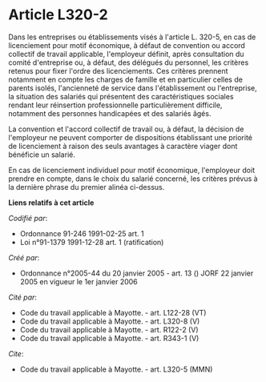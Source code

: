 # Article L320-2

Dans les entreprises ou établissements visés à l'article L. 320-5, en cas de licenciement pour motif économique, à défaut de
convention ou accord collectif de travail applicable, l'employeur définit, après consultation du comité d'entreprise ou, à
défaut, des délégués du personnel, les critères retenus pour fixer l'ordre des licenciements. Ces critères prennent notamment
en compte les charges de famille et en particulier celles de parents isolés, l'ancienneté de service dans l'établissement ou
l'entreprise, la situation des salariés qui présentent des caractéristiques sociales rendant leur réinsertion professionnelle
particulièrement difficile, notamment des personnes handicapées et des salariés âgés.

La convention et l'accord collectif de travail ou, à défaut, la décision de l'employeur ne peuvent comporter de dispositions
établissant une priorité de licenciement à raison des seuls avantages à caractère viager dont bénéficie un salarié.

En cas de licenciement individuel pour motif économique, l'employeur doit prendre en compte, dans le choix du salarié
concerné, les critères prévus à la dernière phrase du premier alinéa ci-dessus.

**Liens relatifs à cet article**

_Codifié par_:

  - Ordonnance 91-246 1991-02-25 art. 1
  - Loi n°91-1379 1991-12-28 art. 1 (ratification)

_Créé par_:

  - Ordonnance n°2005-44 du 20 janvier 2005 - art. 13 () JORF 22 janvier 2005 en vigueur le 1er janvier 2006

_Cité par_:

  - Code du travail applicable à Mayotte. - art. L122-28 (VT)
  - Code du travail applicable à Mayotte. - art. L320-8 (V)
  - Code du travail applicable à Mayotte. - art. R122-2 (V)
  - Code du travail applicable à Mayotte. - art. R343-1 (V)

_Cite_:

  - Code du travail applicable à Mayotte. - art. L320-5 (MMN)
